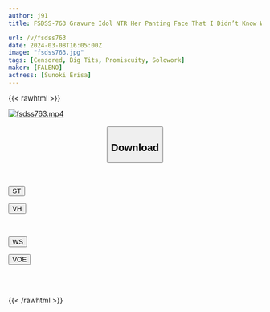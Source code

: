 ```yaml
---
author: j91
title: FSDSS-763 Gravure Idol NTR Her Panting Face That I Didn’t Know Was Not Included In The 1st DVD Elisa Kusunoki

url: /v/fsdss763
date: 2024-03-08T16:05:00Z
image: "fsdss763.jpg"
tags: [Censored, Big Tits, Promiscuity, Solowork]
maker: [FALENO]
actress: [Sunoki Erisa]
---
```



{{< rawhtml >}}

<div class="video" data-videoid="X2wzjPLydJs3Aa">
    <a href="javascript:;">
        <img src="/v/fsdss763/fsdss763.jpg" width="WIDTH" height="HEIGHT" alt="fsdss763.mp4" loading="lazy">
    </a>
</div>

<script type="text/javascript" src="https://j91.asia/asset/on-demand-st.js"></script>

<br>
  <link rel="stylesheet" href="https://j91.asia/asset/bs5.css">
  
  <center>
  <button class="btn btn-primary" type="button" data-bs-toggle="collapse" data-bs-target=".multi-collapse" aria-expanded="false" aria-controls="multiCollapseExample1 multiCollapseExample2"><h2>Download</h2></button></center>
</p>
<div class="row">
  <div class="col">
    <div class="collapse multi-collapse" id="multiCollapseExample1">
      <div class="card card-body">
	      	      <br>
<div class="buttons">  
<p><a href="https://streamtape.to/v/X2wzjPLydJs3Aa" target="_blank"><button class="btn-hover color-3"><i class="fa fa-download"></i> ST</button></a></p>
<p><a href="https://vidhidevip.com/f/3js9co7pljb5" target="_blank"><button class="btn-hover color-2"><i class="fa fa-download"></i> VH</button></a></p></div>
    </div>
  </div>
</div>
  <div class="col">
    <div class="collapse multi-collapse" id="multiCollapseExample2">
      <div class="card card-body">
	      <br>
<div class="buttons">
<p><a href="https://wolfstream.tv/7wsq53t7v3j3"><button class="btn-hover color-9"><i class="fa fa-download"></i> WS</button></a></p>
<p><a href="https://voe.sx/hftemva8qccc"><button class="btn-hover color-8"><i class="fa fa-download"></i> VOE</button></a></p></div>
<br><br>
      </div>
    </div>
  </div>
</div>

{{< /rawhtml >}}